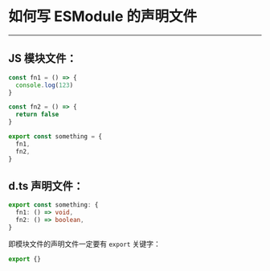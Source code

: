 # 如何写 ESModule 的声明文件

---

## JS 模块文件：

```javascript
const fn1 = () => {
  console.log(123)
}

const fn2 = () => {
  return false
}

export const something = {
  fn1,
  fn2,
}
```

## d.ts 声明文件：

```typescript
export const something: {
  fn1: () => void,
  fn2: () => boolean,
}
```

即模块文件的声明文件一定要有 `export` 关键字：

```typescript
export {}
```


